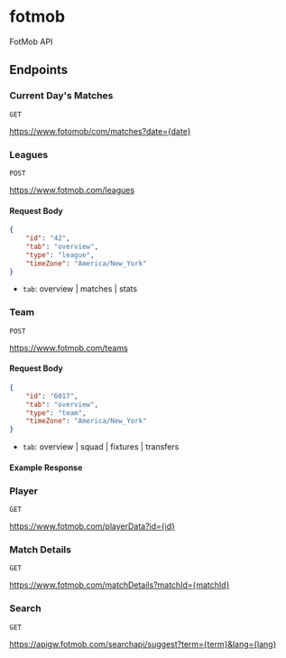# fotmob

FotMob API

## Endpoints

### Current Day's Matches

`GET`

<https://www.fotomob/com/matches?date={date}>

### Leagues

`POST`

<https://www.fotmob.com/leagues>

#### Request Body

```json
{
    "id": "42",
    "tab": "overview",
    "type": "league",
    "timeZone": "America/New_York"
}
```

* `tab`: overview | matches | stats

### Team

`POST`

<https://www.fotmob.com/teams>

#### Request Body

```json
{
    "id": "6017",
    "tab": "overview",
    "type": "team",
    "timeZone": "America/New_York"
}
```

* `tab`: overview | squad | fixtures | transfers

#### Example Response

### Player

`GET`

<https://www.fotmob.com/playerData?id={id}>

### Match Details

`GET`

<https://www.fotmob.com/matchDetails?matchId={matchId}>

### Search

`GET`

<https://apigw.fotmob.com/searchapi/suggest?term={term}&lang={lang}>
